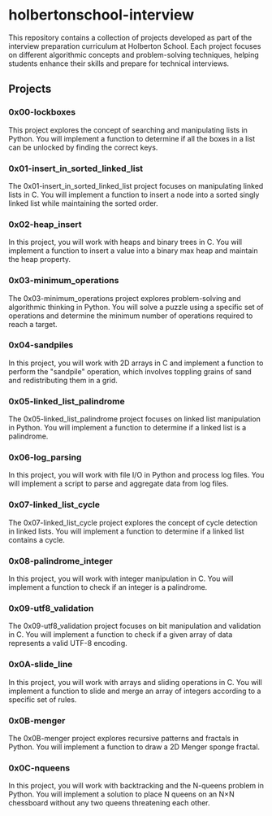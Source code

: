# holbertonschool-interview

This repository contains a collection of projects developed as part of the interview preparation curriculum at Holberton School. Each project focuses on different algorithmic concepts and problem-solving techniques, helping students enhance their skills and prepare for technical interviews.

## Projects
### 0x00-lockboxes
This project explores the concept of searching and manipulating lists in Python. You will implement a function to determine if all the boxes in a list can be unlocked by finding the correct keys.

### 0x01-insert_in_sorted_linked_list
The 0x01-insert_in_sorted_linked_list project focuses on manipulating linked lists in C. You will implement a function to insert a node into a sorted singly linked list while maintaining the sorted order.

### 0x02-heap_insert
In this project, you will work with heaps and binary trees in C. You will implement a function to insert a value into a binary max heap and maintain the heap property.

### 0x03-minimum_operations
The 0x03-minimum_operations project explores problem-solving and algorithmic thinking in Python. You will solve a puzzle using a specific set of operations and determine the minimum number of operations required to reach a target.

### 0x04-sandpiles
In this project, you will work with 2D arrays in C and implement a function to perform the "sandpile" operation, which involves toppling grains of sand and redistributing them in a grid.

### 0x05-linked_list_palindrome
The 0x05-linked_list_palindrome project focuses on linked list manipulation in Python. You will implement a function to determine if a linked list is a palindrome.

### 0x06-log_parsing
In this project, you will work with file I/O in Python and process log files. You will implement a script to parse and aggregate data from log files.

### 0x07-linked_list_cycle
The 0x07-linked_list_cycle project explores the concept of cycle detection in linked lists. You will implement a function to determine if a linked list contains a cycle.

### 0x08-palindrome_integer
In this project, you will work with integer manipulation in C. You will implement a function to check if an integer is a palindrome.

### 0x09-utf8_validation
The 0x09-utf8_validation project focuses on bit manipulation and validation in C. You will implement a function to check if a given array of data represents a valid UTF-8 encoding.

### 0x0A-slide_line
In this project, you will work with arrays and sliding operations in C. You will implement a function to slide and merge an array of integers according to a specific set of rules.

### 0x0B-menger
The 0x0B-menger project explores recursive patterns and fractals in Python. You will implement a function to draw a 2D Menger sponge fractal.

### 0x0C-nqueens
In this project, you will work with backtracking and the N-queens problem in Python. You will implement a solution to place N queens on an N×N chessboard without any two queens threatening each other.
